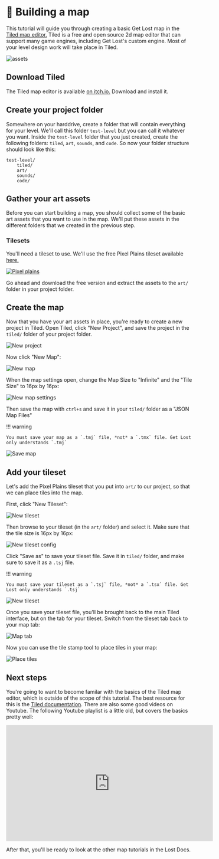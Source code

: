 # 📐 Building a map

This tutorial will guide you through creating a basic Get Lost map in the [Tiled map editor.](https://www.mapeditor.org/) Tiled is a free and open source 2d map editor that can support many game engines, including Get Lost's custom engine. Most of your level design work will take place in Tiled.

![assets](assets/tiled.png)

## Download Tiled

The Tiled map editor is available [on itch.io.](https://thorbjorn.itch.io/tiled) Download and install it.

## Create your project folder

Somewhere on your harddrive, create a folder that will contain everything for your level. We'll call this folder `test-level` but you can call it whatever you want. Inside the `test-level` folder that you just created, create the following folders: `tiled`, `art`, `sounds`, and `code`. So now your folder structure should look like this:

```
test-level/
    tiled/
    art/
    sounds/
    code/
```

## Gather your art assets

Before you can start building a map, you should collect some of the basic art assets that you want to use in the map. We'll put these assets in the different folders that we created in the previous step.

### Tilesets

You'll need a tileset to use. We'll use the free Pixel Plains tileset available [here.](https://snowhex.itch.io/pixel-plains)

[![Pixel plains](assets/pixel-plains.png)](https://snowhex.itch.io/pixel-plains)

Go ahead and download the free version and extract the assets to the `art/` folder in your project folder.

## Create the map

Now that you have your art assets in place, you're ready to create a new project in Tiled. Open Tiled, click "New Project", and save the project in the `tiled/` folder of your project folder.

![New project](assets/new-project.png)

Now click "New Map":

![New map](assets/new-map.png)

When the map settings open, change the Map Size to "Infinite" and the "Tile Size" to 16px by 16px:

![New map settings](assets/new-map-settings.png)

Then save the map with `ctrl+s` and save it in your `tiled/` folder as a "JSON Map Files"

!!! warning

    You must save your map as a `.tmj` file, *not* a `.tmx` file. Get Lost only understands `.tmj`

![Save map](assets/save-map.png)

## Add your tileset

Let's add the Pixel Plains tileset that you put into `art/` to our project, so that we can place tiles into the map.

First, click "New Tileset":

![New tileset](assets/new-tileset.png)

Then browse to your tileset (in the `art/` folder) and select it. Make sure that the tile size is 16px by 16px:

![New tileset config](assets/new-tileset-config.png)

Click "Save as" to save your tileset file. Save it in `tiled/` folder, and make sure to save it as a `.tsj` file.

!!! warning

    You must save your tileset as a `.tsj` file, *not* a `.tsx` file. Get Lost only understands `.tsj`

![New tileset](assets/save-tileset.png)

Once you save your tileset file, you'll be brought back to the main Tiled interface, but on the tab for your tileset. Switch from the tileset tab back to your map tab:

![Map tab](assets/map-tab.png)

Now you can use the tile stamp tool to place tiles in your map:

![Place tiles](assets/place-tiles.png)

<!-- ## Import Get Lost metadata

Get Lost uses custom types that Tiled needs to know about. This will let you annotate different parts of your map so that the Get Lost engine knows to treat it differently. For example, with the custom type metadata, you can make a normal sprite into an item that can be picked up by the player.

First, download the current custom types [here TODO](TODO)

Then open the View -> Custom Types Editor:

![assets](assets/import-types.png)

Click Import, then select the file that you downloaded:

![assets](assets/import-types-2.png) -->

## Next steps

You're going to want to become familar with the basics of the Tiled map editor, which is outside of the scope of this tutorial. The best resource for this is the [Tiled documentation](https://doc.mapeditor.org/en/stable/). There are also some good videos on Youtube. The following Youtube playlist is a little old, but covers the basics pretty well:

<iframe width="560" height="315" src="https://www.youtube.com/embed/videoseries?list=PL6wuv1YGOTFfxi8pdN2ghWmDqZqy3_XA7" frameborder="0" allowfullscreen></iframe>

After that, you'll be ready to look at the other map tutorials in the Lost Docs.
